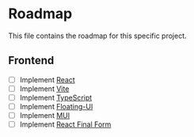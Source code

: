 # Roadmap

This file contains the roadmap for this specific project.

## Frontend

- [ ] Implement [React](https://reactjs.org/)
- [ ] Implement [Vite](https://vitejs.dev/)
- [ ] Implement [TypeScript](https://typescriptlang.org/)
- [ ] Implement [Floating-UI](https://floating-ui.com/)
- [ ] Implement [MUI](https://mui.com/)
- [ ] Implement [React Final Form](https://final-form.org/react)
